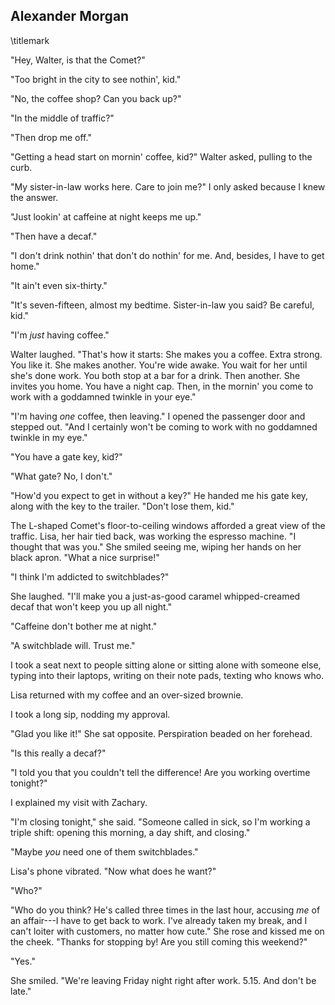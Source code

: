 ## Alexander Morgan
\titlemark

"Hey, Walter, is that the Comet?"

"Too bright in the city to see nothin', kid."

"No, the coffee shop? Can you back up?"

"In the middle of traffic?"

"Then drop me off."

"Getting a head start on mornin' coffee, kid?" Walter asked, pulling to
the curb.

"My sister-in-law works here. Care to join me?" I only asked because I
knew the answer.

"Just lookin' at caffeine at night keeps me up."

"Then have a decaf."

"I don't drink nothin' that don't do nothin' for me. And, besides, I
have to get home."

"It ain't even six-thirty."

"It's seven-fifteen, almost my bedtime. Sister-in-law you said? Be
careful, kid."

"I'm *just* having coffee."

Walter laughed. "That's how it starts: She makes you a coffee. Extra
strong. You like it. She makes another. You're wide awake. You wait for
her until she's done work. You both stop at a bar for a drink. Then
another. She invites you home. You have a night cap. Then, in the
mornin' you come to work with a goddamned twinkle in your eye."

"I'm having *one* coffee, then leaving." I opened the passenger door and
stepped out. "And I certainly won't be coming to work with no goddamned
twinkle in my eye."

"You have a gate key, kid?"

"What gate? No, I don't."

"How'd you expect to get in without a key?" He handed me his gate key,
along with the key to the trailer. "Don't lose them, kid."

The L-shaped Comet's floor-to-ceiling windows afforded a great view of
the traffic. Lisa, her hair tied back, was working the espresso machine.
"I thought that was you." She smiled seeing me, wiping her hands on her
black apron. "What a nice surprise!"

"I think I'm addicted to switchblades?"

She laughed. "I'll make you a just-as-good caramel whipped-creamed decaf
that won't keep you up all night."

"Caffeine don't bother me at night."

"A switchblade will. Trust me."

I took a seat next to people sitting alone or sitting alone with someone
else, typing into their laptops, writing on their note pads, texting who
knows who.

Lisa returned with my coffee and an over-sized brownie.

I took a long sip, nodding my approval.

 "Glad you like it!" She sat opposite. Perspiration beaded on her
 forehead.

 "Is this really a decaf?"

 "I told you that you couldn't tell the difference! Are you working
 overtime tonight?"

I explained my visit with Zachary.

"I'm closing tonight," she said. "Someone called in sick, so I'm working
a triple shift: opening this morning, a day shift, and closing."

"Maybe *you* need one of them switchblades."

 Lisa's phone vibrated. "Now what does he want?"

"Who?"

"Who do you think? He's called three times in the last hour, accusing
*me* of an affair---I have to get back to work. I've already taken my
break, and I can't loiter with customers, no matter how cute." She rose
and kissed me on the cheek. "Thanks for stopping by! Are you still
coming this weekend?"

 "Yes."

 She smiled. "We're leaving Friday night right after work. 5.15. And
 don't be late."
